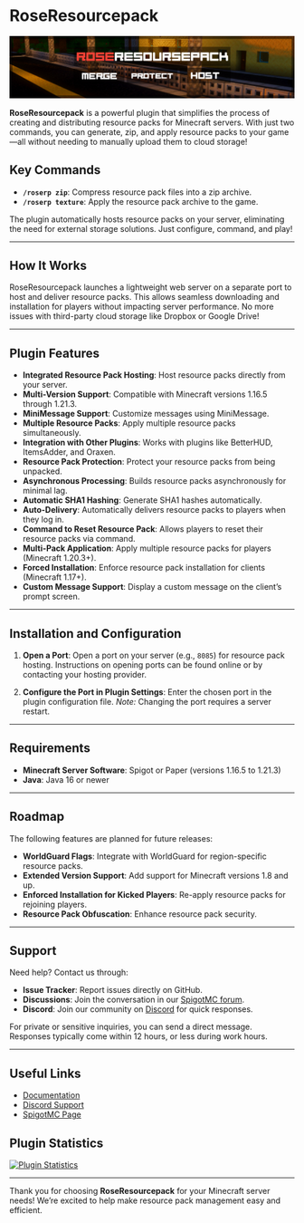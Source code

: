 # RoseResourcepack

![Banner](https://github.com/ladakx/RoseResourcepack/blob/master/banner.png?raw=true)

**RoseResourcepack** is a powerful plugin that simplifies the process of creating and distributing resource packs for Minecraft servers. With just two commands, you can generate, zip, and apply resource packs to your game—all without needing to manually upload them to cloud storage!

## Key Commands

- **`/roserp zip`**: Compress resource pack files into a zip archive.
- **`/roserp texture`**: Apply the resource pack archive to the game.

The plugin automatically hosts resource packs on your server, eliminating the need for external storage solutions. Just configure, command, and play!

---

## How It Works

RoseResourcepack launches a lightweight web server on a separate port to host and deliver resource packs. This allows seamless downloading and installation for players without impacting server performance. No more issues with third-party cloud storage like Dropbox or Google Drive!

---

## Plugin Features

- **Integrated Resource Pack Hosting**: Host resource packs directly from your server.
- **Multi-Version Support**: Compatible with Minecraft versions 1.16.5 through 1.21.3.
- **MiniMessage Support**: Customize messages using MiniMessage.
- **Multiple Resource Packs**: Apply multiple resource packs simultaneously.
- **Integration with Other Plugins**: Works with plugins like BetterHUD, ItemsAdder, and Oraxen.
- **Resource Pack Protection**: Protect your resource packs from being unpacked.
- **Asynchronous Processing**: Builds resource packs asynchronously for minimal lag.
- **Automatic SHA1 Hashing**: Generate SHA1 hashes automatically.
- **Auto-Delivery**: Automatically delivers resource packs to players when they log in.
- **Command to Reset Resource Pack**: Allows players to reset their resource packs via command.
- **Multi-Pack Application**: Apply multiple resource packs for players (Minecraft 1.20.3+).
- **Forced Installation**: Enforce resource pack installation for clients (Minecraft 1.17+).
- **Custom Message Support**: Display a custom message on the client’s prompt screen.

---

## Installation and Configuration

1. **Open a Port**: Open a port on your server (e.g., `8085`) for resource pack hosting. Instructions on opening ports can be found online or by contacting your hosting provider.

2. **Configure the Port in Plugin Settings**: Enter the chosen port in the plugin configuration file. *Note:* Changing the port requires a server restart.

---

## Requirements

- **Minecraft Server Software**: Spigot or Paper (versions 1.16.5 to 1.21.3)
- **Java**: Java 16 or newer

---

## Roadmap

The following features are planned for future releases:

- **WorldGuard Flags**: Integrate with WorldGuard for region-specific resource packs.
- **Extended Version Support**: Add support for Minecraft versions 1.8 and up.
- **Enforced Installation for Kicked Players**: Re-apply resource packs for rejoining players.
- **Resource Pack Obfuscation**: Enhance resource pack security.

---

## Support

Need help? Contact us through:

- **Issue Tracker**: Report issues directly on GitHub.
- **Discussions**: Join the conversation in our [SpigotMC forum](https://www.spigotmc.org/resources/roseresourcepack-premium-auto-host-resourcepack.120602/).
- **Discord**: Join our community on [Discord](https://discord.gg/EzXaxQCFQR) for quick responses.

For private or sensitive inquiries, you can send a direct message. Responses typically come within 12 hours, or less during work hours.

---

## Useful Links

- [Documentation](https://www.spigotmc.org/resources/roseresourcepack-premium-auto-host-resourcepack.120602/field?field=documentation)
- [Discord Support](https://discord.gg/EzXaxQCFQR)
- [SpigotMC Page](https://www.spigotmc.org/resources/roseresourcepack-premium-auto-host-resourcepack.120602/)

## Plugin Statistics

[![Plugin Statistics](https://bstats.org/signatures/bukkit/RoseResourcepack.svg)](https://bstats.org/plugin/bukkit/RoseResourcepack/23796)

---

Thank you for choosing **RoseResourcepack** for your Minecraft server needs! We’re excited to help make resource pack management easy and efficient.